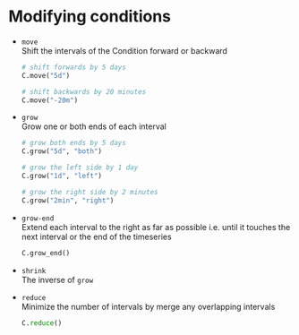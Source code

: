 # Modifying conditions

- ``move``  
  Shift the intervals of the Condition forward or backward
  
  
  ```python
  # shift forwards by 5 days
  C.move("5d")
  
  # shift backwards by 20 minutes
  C.move("-20m")  
  ```
  
- ``grow``  
  Grow one or both ends of each interval
  
  ```python
  # grow both ends by 5 days
  C.grow("5d", "both")  
  
  # grow the left side by 1 day
  C.grow("1d", "left")  
  
  # grow the right side by 2 minutes
  C.grow("2min", "right")
  ```
  
- ``grow-end``  
  Extend each interval to the right as far as possible i.e. until it touches the next interval or the end of the timeseries
  
  ```python
  C.grow_end()
  ```

- ``shrink``  
  The inverse of ``grow``
  
- ``reduce``  
  Minimize the number of intervals by merge any overlapping intervals
  
  ```python
  C.reduce()
  ```
